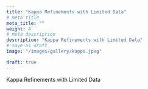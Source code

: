 ```yaml
---
title: "Kappa Refinements with Limited Data"
# meta title
meta_title: ""
weight: 4
# meta description
description: "Kappa Refinements with Limited Data"
# save as draft
image: "/images/gallery/kappa.jpeg"

draft: true
---
```


Kappa Refinements with Limited Data
